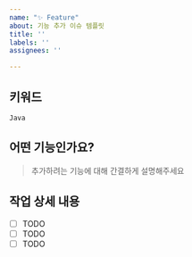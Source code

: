 ```yaml
---
name: "✨ Feature"
about: 기능 추가 이슈 템플릿
title: ''
labels: ''
assignees: ''

---
```


## 키워드
`Java`

## 어떤 기능인가요?

> 추가하려는 기능에 대해 간결하게 설명해주세요

## 작업 상세 내용

- [ ] TODO
- [ ] TODO
- [ ] TODO

